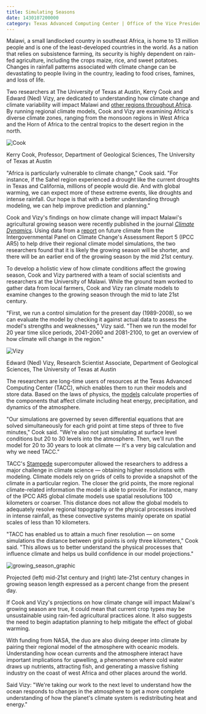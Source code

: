 ```yaml
--- 
title: Simulating Seasons
date: 1430107200000
category: Texas Advanced Computing Center | Office of the Vice President for Research
---
```


Malawi, a small landlocked country in southeast Africa, is home to 13 million people and is one of the least-developed countries in the world. As a nation that relies on subsistence farming, its security is highly dependent on rain-fed agriculture, including the crops maize, rice, and sweet potatoes. Changes in rainfall patterns associated with climate change can be devastating to people living in the country, leading to food crises, famines, and loss of life.

Two researchers at The University of Texas at Austin, Kerry Cook and Edward (Ned) Vizy, are dedicated to understanding how climate change and climate variability will impact Malawi and [other regions throughout Africa](http://www.eurekalert.org/pub_releases/2012-08/uota-mtf080212.php). By running regional climate models, Cook and Vizy are examining Africa's diverse climate zones, ranging from the monsoon regions in West Africa and the Horn of Africa to the central tropics to the desert region in the north.

![Cook](http://research.utexas.edu/showcase/assets/js/fileman/Uploads/Cook.jpeg)

Kerry Cook, Professor, Department of Geological Sciences, The University of Texas at Austin

"Africa is particularly vulnerable to climate change," Cook said. "For instance, if the Sahel region experienced a drought like the current droughts in Texas and California, millions of people would die. And with global warming, we can expect more of these extreme events, like droughts and intense rainfall. Our hope is that with a better understanding through modeling, we can help improve prediction and planning."

Cook and Vizy's findings on how climate change will impact Malawi's agricultural growing season were recently published in the journal _[Climate Dynamics](http://link.springer.com/article/10.1007/s00382-014-2424-x#page-1)_. Using data from a [report](http://www.ipcc.ch/report/ar5/wg1) on future climate from the Intergovernmental Panel on Climate Change's Assessment Report 5 (IPCC AR5) to help drive their regional climate model simulations, the two researchers found that it is likely the growing season will be shorter, and there will be an earlier end of the growing season by the mid 21st century.

To develop a holistic view of how climate conditions affect the growing season, Cook and Vizy partnered with a team of social scientists and researchers at the University of Malawi. While the ground team worked to gather data from local farmers, Cook and Vizy ran climate models to examine changes to the growing season through the mid to late 21st century.

"First, we run a control simulation for the present day (1989-2008), so we can evaluate the model by checking it against actual data to assess the model's strengths and weaknesses," Vizy said. "Then we run the model for 20 year time slice periods, 2041-2060 and 2081-2100, to get an overview of how climate will change in the region."

![Vizy](http://research.utexas.edu/showcase/assets/js/fileman/Uploads/Vizy.jpeg)

Edward (Ned) Vizy, Research Scientist Associate, Department of Geological Sciences, The University of Texas at Austin

The researchers are long-time users of resources at the Texas Advanced Computing Center (TACC), which enables them to run their models and store data. Based on the laws of physics, the [models](http://www.scied.ucar.edu/longcontent/climate-modeling) calculate properties of the components that affect climate including heat energy, precipitation, and dynamics of the atmosphere.

"Our simulations are governed by seven differential equations that are solved simultaneously for each grid point at time steps of three to five minutes," Cook said. "We're also not just simulating at surface level conditions but 20 to 30 levels into the atmosphere. Then, we'll run the model for 20 to 30 years to look at climate — it's a very big calculation and why we need TACC."

TACC's [Stampede](https://www.tacc.utexas.edu/stampede) supercomputer allowed the researchers to address a major challenge in climate science — obtaining higher resolutions with modeling. Climate models rely on grids of cells to provide a snapshot of the climate in a particular region. The closer the grid points, the more regional climate-related information the model is able to provide. For instance, many of the IPCC AR5 global climate models use spatial resolutions 100 kilometers or coarser. This distance does not allow the global models to adequately resolve regional topography or the physical processes involved in intense rainfall, as these convective systems mainly operate on spatial scales of less than 10 kilometers.

"TACC has enabled us to attain a much finer resolution — on some simulations the distance between grid points is only three kilometers," Cook said. "This allows us to better understand the physical processes that influence climate and helps us build confidence in our model projections."

![growing_season_graphic](http://research.utexas.edu/showcase/assets/js/fileman/Uploads/growing_season_graphic.jpeg)

Projected (left) mid-21st century and (right) late-21st century changes in growing season length expressed as a percent change from the present day.

If Cook and Vizy's projections on how climate change will impact Malawi's growing season are true, it could mean that current crop types may be unsustainable using rain-fed agricultural practices alone. It also suggests the need to begin adaptation planning to help mitigate the effect of global warming.

With funding from NASA, the duo are also diving deeper into climate by pairing their regional model of the atmosphere with oceanic models. Understanding how ocean currents and the atmosphere interact have important implications for upwelling, a phenomenon where cold water draws up nutrients, attracting fish, and generating a massive fishing industry on the coast of west Africa and other places around the world.

Said Vizy: "We're taking our work to the next level to understand how the ocean responds to changes in the atmosphere to get a more complete understanding of how the planet's climate system is redistributing heat and energy."